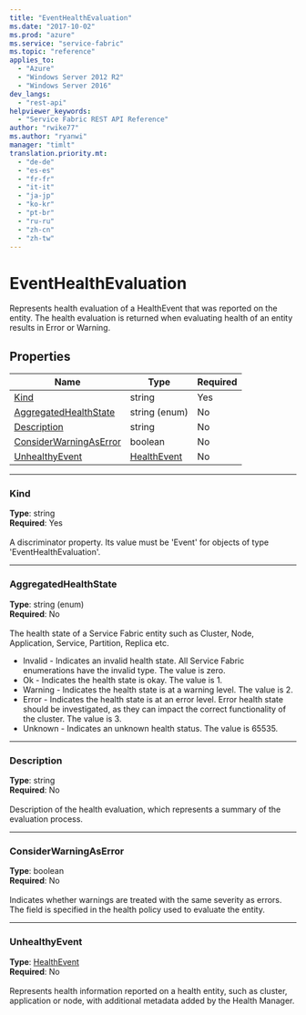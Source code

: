 ```yaml
---
title: "EventHealthEvaluation"
ms.date: "2017-10-02"
ms.prod: "azure"
ms.service: "service-fabric"
ms.topic: "reference"
applies_to: 
  - "Azure"
  - "Windows Server 2012 R2"
  - "Windows Server 2016"
dev_langs: 
  - "rest-api"
helpviewer_keywords: 
  - "Service Fabric REST API Reference"
author: "rwike77"
ms.author: "ryanwi"
manager: "timlt"
translation.priority.mt: 
  - "de-de"
  - "es-es"
  - "fr-fr"
  - "it-it"
  - "ja-jp"
  - "ko-kr"
  - "pt-br"
  - "ru-ru"
  - "zh-cn"
  - "zh-tw"
---
```

# EventHealthEvaluation

Represents health evaluation of a HealthEvent that was reported on the entity.
The health evaluation is returned when evaluating health of an entity results in Error or Warning.


## Properties
| Name | Type | Required |
| --- | --- | --- |
| [Kind](#kind) | string | Yes |
| [AggregatedHealthState](#aggregatedhealthstate) | string (enum) | No |
| [Description](#description) | string | No |
| [ConsiderWarningAsError](#considerwarningaserror) | boolean | No |
| [UnhealthyEvent](#unhealthyevent) | [HealthEvent](sfclient-v60-model-healthevent.md) | No |

____
### Kind
__Type__: string <br/>
__Required__: Yes <br/>
<br/>
A discriminator property. Its value must be 'Event' for objects of type 'EventHealthEvaluation'.

____
### AggregatedHealthState
__Type__: string (enum) <br/>
__Required__: No<br/>
<br/>
The health state of a Service Fabric entity such as Cluster, Node, Application, Service, Partition, Replica etc.

  - Invalid - Indicates an invalid health state. All Service Fabric enumerations have the invalid type. The value is zero.
  - Ok - Indicates the health state is okay. The value is 1.
  - Warning - Indicates the health state is at a warning level. The value is 2.
  - Error - Indicates the health state is at an error level. Error health state should be investigated, as they can impact the correct functionality of the cluster. The value is 3.
  - Unknown - Indicates an unknown health status. The value is 65535.


____
### Description
__Type__: string <br/>
__Required__: No<br/>
<br/>
Description of the health evaluation, which represents a summary of the evaluation process.

____
### ConsiderWarningAsError
__Type__: boolean <br/>
__Required__: No<br/>
<br/>
Indicates whether warnings are treated with the same severity as errors. The field is specified in the health policy used to evaluate the entity.

____
### UnhealthyEvent
__Type__: [HealthEvent](sfclient-v60-model-healthevent.md) <br/>
__Required__: No<br/>
<br/>
Represents health information reported on a health entity, such as cluster, application or node, with additional metadata added by the Health Manager.

